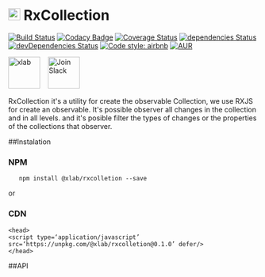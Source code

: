 # [<img src="https://avatars0.githubusercontent.com/u/37194013?s=400&u=692377e91a2dab11006abb01d0db33cdb211c9b8&v=4" alt="xlab"  height="24">](https://xlab.tech) RxCollection

[![Build Status](https://travis-ci.org/xlab-tech/RxCollection.svg?branch=master)](https://travis-ci.org/xlab-tech/RxCollection)
[![Codacy Badge](https://api.codacy.com/project/badge/Grade/fe06b87e1b6b4e279c8507c82d8ba73f)](https://www.codacy.com/project/xlab/RxCollection/dashboard?utm_source=github.com&amp;utm_medium=referral&amp;utm_content=xlab-tech/RxCollection&amp;utm_campaign=Badge_Grade_Dashboard)
[![Coverage Status](https://coveralls.io/repos/github/xlab-tech/RxCollection/badge.svg?branch=master)](https://coveralls.io/github/xlab-tech/RxCollection?branch=master)
[![dependencies Status](https://david-dm.org/xlab-tech/RxCollection/status.svg)](https://david-dm.org/xlab-tech/RxCollection)
[![devDependencies Status](https://david-dm.org/xlab-tech/RxCollection/dev-status.svg)](https://david-dm.org/xlab-tech/RxCollection?type=dev)
[![Code style: airbnb](https://img.shields.io/badge/code%20style-airbnb-blue.svg?style=flat-square)](https://github.com/airbnb/javascript)
[![AUR](https://img.shields.io/aur/license/yaourt.svg)](https://github.com/xlab-tech/RxCollection/blob/master/LICENSE)

[<img src="https://avatars0.githubusercontent.com/u/37194013?s=400&u=692377e91a2dab11006abb01d0db33cdb211c9b8&v=4" alt="xlab"  height="64">](https://xlab.tech)
&nbsp;&nbsp;
[<img src="https://cdn.icon-icons.com/icons2/923/PNG/512/slack_alt_icon-icons.com_72013.png" alt="Join Slack"  height="64">](https://join.slack.com/t/xlab-tech/shared_invite/enQtNDIwMzg1MTA2NjA5LTljZWNkZjliNjhhNTc4MTQ0OWVkNTAwMTE0NmU2YTllYTE5YzllZjM2NTQ1ZmNkMDRmMGI0NWE0NGRiZGIxNmE)

RxCollection it's a utility for create the observable Collection, we use RXJS for create an observable.
 It's possible observer all changes in the collection and in all levels. and it's posible filter the types of changes or the properties of the collections that observer.

##Instalation

### NPM
```
   npm install @xlab/rxcolletion --save

```

or 

### CDN

```
<head>
<script type=‘application/javascript’ src=‘https://unpkg.com/@xlab/rxcolletion@0.1.0’ defer/>
</head>
```

##API

